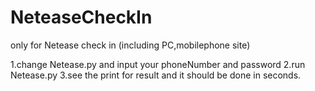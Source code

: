 # NeteaseCheckIn
only for Netease check in  (including PC,mobilephone site)

1.change Netease.py  and input your phoneNumber and password 
2.run Netease.py
3.see the print for result and it should be done in seconds. 
